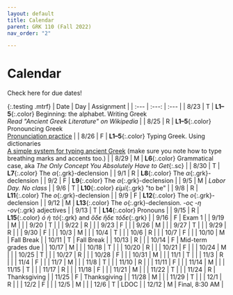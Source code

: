 ```yaml
---
layout: default
title: Calendar
parent: GRK 110 (Fall 2022)
nav_order: "2"

---
```

# Calendar

Check here for due dates!

{:.testing .mtrf}
| Date | Day | Assignment |
| :--- | :---: | :--- |
| 8/23 | T | **L1–5**{:.color} Beginning: the alphabet. Writing Greek<br>*Read "Ancient Greek Literature" on Wikipedia* |
| 8/25 | R | **L1–5**{:.color} Pronouncing Greek<br>[Pronunciation practice](http://atticgreek.org/pronunc/practiceUnit3.html) |
| 8/26 | F | **L1–5**{:.color} Typing Greek. Using dictionaries<br>[A simple system for typing ancient Greek](https://www.typegreek.com/alphabet.key/) (make sure you note how to type breathing marks and accents too.) |
| 8/29 | M | **L6**{:.color} Grammatical case, aka *The Only Concept You Absolutely Have to Get*{:.sc} |
| 8/30 | T | **L7**{:.color} The *α*{:.grk}-declension |
| 9/1 | R | **L8**{:.color} The *α*{:.grk}-declension |
| 9/2 | F | **L9**{:.color} The *α*{:.grk}-declension |
| 9/5 | M | *Labor Day. No class* |
| 9/6 | T | **L10**{:.color} *εἰμί*{:.grk} "to be" |
| 9/8 | R | **L11**{:.color} The *ο*{:.grk}-declension |
| 9/9 | F | **L12**{:.color} The *ο*{:.grk}-declension |
| 9/12 | M | **L13**{:.color} The *ο*{:.grk}-declension. *-ος -η -ον*{:.grk} adjectives |
| 9/13 | T | **L14**{:.color} Pronouns |
| 9/15 | R | **L15**{:.color} *ὁ ἡ τό*{:.grk} and *ὅδε ἥδε τόδε*{:.grk} |
| 9/16 | F | Exam 1 |
| 9/19 | M |  |
| 9/20 | T |  |
| 9/22 | R |  |
| 9/23 | F |  |
| 9/26 | M |  |
| 9/27 | T |  |
| 9/29 | R |  |
| 9/30 | F |  |
| 10/3 | M |  |
| 10/4 | T |  |
| 10/6 | R |  |
| 10/7 | F |  |
| 10/10 | M | Fall Break |
| 10/11 | T | Fall Break |
| 10/13 | R |  |
| 10/14 | F | Mid-term grades due |
| 10/17 | M |  |
| 10/18 | T |  |
| 10/20 | R |  |
| 10/21 | F |  |
| 10/24 | M |  |
| 10/25 | T |  |
| 10/27 | R |  |
| 10/28 | F |  |
| 10/31 | M |  |
| 11/1 | T |  |
| 11/3 | R |  |
| 11/4 | F |  |
| 11/7 | M |  |
| 11/8 | T |  |
| 11/10 | R |  |
| 11/11 | F |  |
| 11/14 | M |  |
| 11/15 | T |  |
| 11/17 | R |  |
| 11/18 | F |  |
| 11/21 | M |  |
| 11/22 | T |  |
| 11/24 | R | Thanksgiving |
| 11/25 | F | Thanksgiving |
| 11/28 | M |  |
| 11/29 | T |  |
| 12/1 | R |  |
| 12/2 | F |  |
| 12/5 | M |  |
| 12/6 | T | LDOC |
| 12/12 | M | Final, 8:30 AM |
